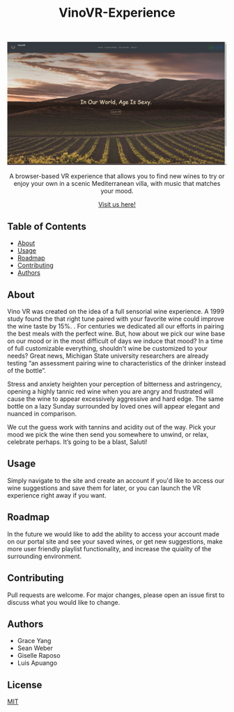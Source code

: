 <h1 align="center">VinoVR-Experience</h1> <br>

![picture](vino-vr/client/src/images/reactscreenshot.png)

<p align="center">
A browser-based VR experience that allows you to find new wines to try or enjoy your own in a scenic Mediterranean villa, with music that matches your mood.
</p>

<p align="center">
    <a href="#">Visit us here!</a>
</p>

## Table of Contents

- [About](#about)
- [Usage](#usage)
- [Roadmap](#roadmap)
- [Contributing](#contributing)
- [Authors](#authors)

## About

Vino VR was created on the idea of a full sensorial wine experience. A 1999 study found the that right tune paired with your favorite wine could improve the wine taste by 15%. . For centuries we dedicated all our efforts in pairing the best meals with the perfect wine. But, how about we pick our wine base on our mood or in the most difficult of days we induce that mood?
In a time of full customizable everything, shouldn't wine be customized to your needs? Great news, Michigan State university researchers are already testing “an assessment pairing wine to characteristics of the drinker instead of the bottle”.

Stress and anxiety heighten your perception of bitterness and astringency, opening a highly tannic red wine when you are angry and frustrated will cause the wine to appear excessively aggressive and hard edge. The same bottle on a lazy Sunday surrounded by loved ones will appear elegant and nuanced in comparison.

We cut the guess work with tannins and acidity out of the way. Pick your mood we pick the wine then send you somewhere to unwind, or relax, celebrate perhaps. It’s going to be a blast, Saluti!

## Usage

Simply navigate to the site and create an account if you'd like to access our wine suggestions and save them for later, or you can launch the VR experience right away if you want.

## Roadmap

In the future we would like to add the ability to access your account made on our portal site and see your saved wines, or get new suggestions, make more user friendly playlist functionality, and increase the quiality of the surrounding environment.

## Contributing

Pull requests are welcome. For major changes, please open an issue first to discuss what you would like to change.

## Authors

- Grace Yang
- Sean Weber
- Giselle Raposo
- Luis Apuango

## License
[MIT](https://choosealicense.com/licenses/mit/)